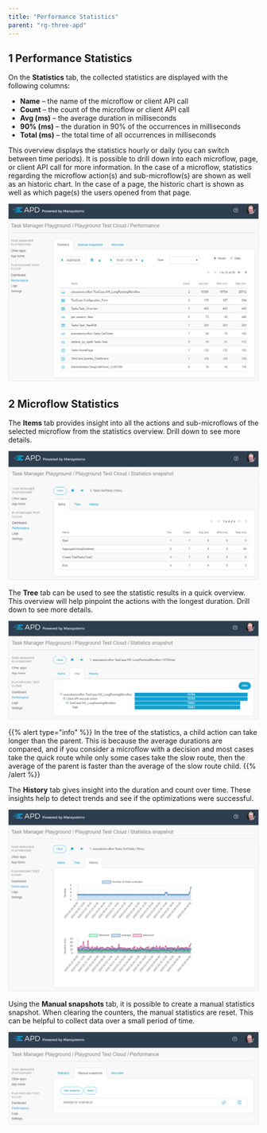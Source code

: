 ```yaml
---
title: "Performance Statistics"
parent: "rg-three-apd"
---
```


## 1 Performance Statistics

On the **Statistics** tab, the collected statistics are displayed with the following columns:

* **Name** – the name of the microflow or client API call
* **Count** – the count of the microflow or client API call
* **Avg (ms)** – the average duration in milliseconds
* **90% (ms)** – the duration in 90% of the occurrences in milliseconds
* **Total (ms)** – the total time of all occurrences in milliseconds

This overview displays the statistics hourly or daily (you can switch between time periods). It is possible to drill down into each microflow, page, or client API call for more information. In the case of a microflow, statistics regarding the microflow action(s) and sub-microflow(s) are shown as well as an historic chart. In the case of a page, the historic chart is shown as well as which page(s) the users opened from that page. 

![](attachments/rg-three/statistics.png)

## 2 Microflow Statistics

The **Items** tab provides insight into all the actions and sub-microflows of the selected microflow from the statistics overview. Drill down to see more details.

![](attachments/rg-three/statistics_items.png)

The **Tree** tab can be used to see the statistic results in a quick overview. This overview will help pinpoint the actions with the longest duration. Drill down to see more details.

![](attachments/rg-three/statistics_tree.png)

{{% alert type="info" %}}
In the tree of the statistics, a child action can take longer than the parent. This is because the average durations are compared, and if you consider a microflow with a decision and most cases take the quick route while only some cases take the slow route, then the average of the parent is faster than the average of the slow route child.
{{% /alert %}}

The **History** tab gives insight into the duration and count over time. These insights help to detect trends and see if the optimizations were successful. 

![](attachments/rg-three/statistics_history.png)

Using the **Manual snapshots** tab, it is possible to create a manual statistics snapshot. When clearing the counters, the manual statistics are reset. This can be helpful to collect data over a small period of time.

![](attachments/rg-three/manual_snapshot.png)
